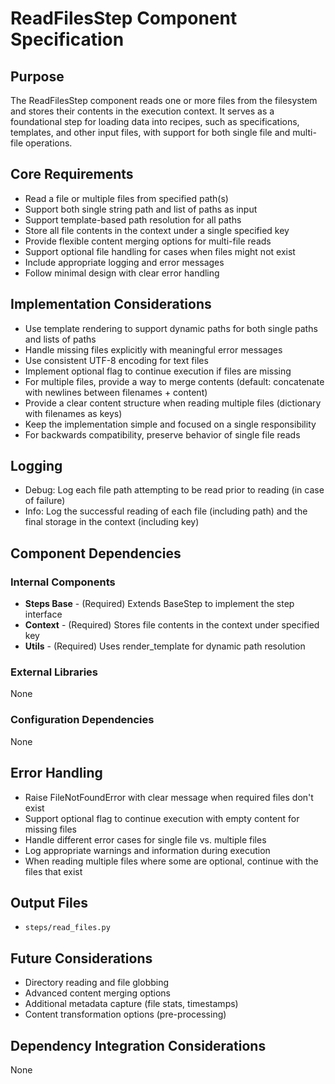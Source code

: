 # ReadFilesStep Component Specification

## Purpose

The ReadFilesStep component reads one or more files from the filesystem and stores their contents in the execution context. It serves as a foundational step for loading data into recipes, such as specifications, templates, and other input files, with support for both single file and multi-file operations.

## Core Requirements

- Read a file or multiple files from specified path(s)
- Support both single string path and list of paths as input
- Support template-based path resolution for all paths
- Store all file contents in the context under a single specified key
- Provide flexible content merging options for multi-file reads
- Support optional file handling for cases when files might not exist
- Include appropriate logging and error messages
- Follow minimal design with clear error handling

## Implementation Considerations

- Use template rendering to support dynamic paths for both single paths and lists of paths
- Handle missing files explicitly with meaningful error messages
- Use consistent UTF-8 encoding for text files
- Implement optional flag to continue execution if files are missing
- For multiple files, provide a way to merge contents (default: concatenate with newlines between filenames + content)
- Provide a clear content structure when reading multiple files (dictionary with filenames as keys)
- Keep the implementation simple and focused on a single responsibility
- For backwards compatibility, preserve behavior of single file reads

## Logging

- Debug: Log each file path attempting to be read prior to reading (in case of failure)
- Info: Log the successful reading of each file (including path) and the final storage in the context (including key)

## Component Dependencies

### Internal Components

- **Steps Base** - (Required) Extends BaseStep to implement the step interface
- **Context** - (Required) Stores file contents in the context under specified key
- **Utils** - (Required) Uses render_template for dynamic path resolution

### External Libraries

None

### Configuration Dependencies

None

## Error Handling

- Raise FileNotFoundError with clear message when required files don't exist
- Support optional flag to continue execution with empty content for missing files
- Handle different error cases for single file vs. multiple files
- Log appropriate warnings and information during execution
- When reading multiple files where some are optional, continue with the files that exist

## Output Files

- `steps/read_files.py`

## Future Considerations

- Directory reading and file globbing
- Advanced content merging options
- Additional metadata capture (file stats, timestamps)
- Content transformation options (pre-processing)

## Dependency Integration Considerations

None
